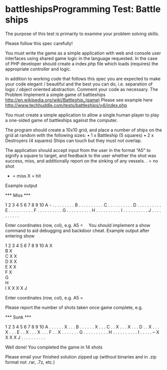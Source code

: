 # battleshipsProgramming Test: Battle ships 
The purpose of this test is primarily to examine your problem solving skills.

Please follow this spec carefully!

You must write the game as a simple application with web and console user interfaces using shared game logic in the language requested. In the case of PHP developer should create a index.php file which loads (requires) the appropriate controller and logic.

In addition to working code that follows this spec you are expected to make your code elegant / beautiful and the best you can do, i.e. separation of logic / object oriented abstraction. Comment your code as necessary.
The Problem
Implement a simple game of battleships http://en.wikipedia.org/wiki/Battleship_(game) Please see example here http://www.techhuddle.com/tests/battleships/v4/index.php

You must create a simple application to allow a single human player to play a one-sided game of battleships against the computer.

The program should create a 10x10 grid, and place a number of ships on the grid at random with the following sizes:
•	1 x Battleship (5 squares)
•	2 x Destroyers (4 squares)
Ships can touch but they must not overlap.

The application should accept input from the user in the format “A5” to signify a square to target, and feedback to the user whether the shot was success, miss, and additionally report on the sinking of any vessels.
. = no shot
- = miss
X = hit

Example output

*** Miss ***

  1 2 3 4 5 6 7 8 9 10
A - . . . . . . . . .
B . . . . . . . . . .
C . . . . . . . . . .
D . . . . . . . . . .
E . . . . . . . . . .
F . . . . . . . . . .
G . . . . . . . . . .
H . . . . . . . . . .
I . . . . . . . . . .
J . . . . . . . . . .

Enter coordinates (row, col), e.g. A5 = 
You should implement a show command to aid debugging and backdoor cheat. Example output after entering show

  1 2 3 4 5 6 7 8 9 10
A             X   
B             X   
C     X       X   
D     X       X   
E     X       X   
F     X       
G           
H           
I             X X X X
J           

Enter coordinates (row, col), e.g. A5 =

Please report the number of shots taken once game complete, e.g.

*** Sunk ***

  1 2 3 4 5 6 7 8 9 10
A . . . . . . X . . .
B . . . . . . X . . .
C . . X . . . X . . .
D . . X . . . X . . .
E . . X . . . X . . .
F . . X . . . . . . .
G . . . . . . . . . .
H . . . . . . . . . .
I . . . . . – X X X X
J . . . . . . . . . .

Well done! You completed the game in 14 shots


Please email your finished solution zipped up (without binaries and in .zip format not .rar, .7z, etc.)
